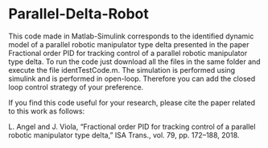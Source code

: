 # Parallel-Delta-Robot

This code made in  Matlab-Simulink corresponds to the identified dynamic model of a parallel robotic manipulator type delta presented in the paper Fractional order PID for tracking control of a parallel robotic
manipulator type delta. To run the code just download all the files in the same folder and execute the file identTestCode.m. The simulation is performed using simulink and is performed in open-loop. Therefore 
you can add the closed loop control strategy of your preference.

If you find this code useful for your research, please cite the paper related to this work as follows:

L. Angel and J. Viola, “Fractional order PID for tracking control of a parallel robotic manipulator type delta,” ISA Trans., vol. 79, pp. 172–188, 2018.
